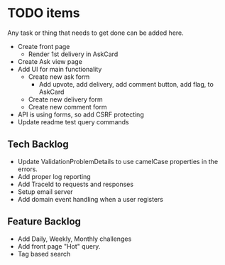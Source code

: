 # TODO items

Any task or thing that needs to get done can be added here.

* Create front page
  * Render 1st delivery in AskCard
* Create Ask view page
* Add UI for main functionality
  * Create new ask form
    * Add upvote, add delivery, add comment button, add flag, to AskCard
  * Create new delivery form
  * Create new comment form
* API is using forms, so add CSRF protecting
* Update readme test query commands

## Tech Backlog

* Update ValidationProblemDetails to use camelCase properties in the errors.
* Add proper log reporting
* Add TraceId to requests and responses
* Setup email server
* Add domain event handling when a user registers

## Feature Backlog

* Add Daily, Weekly, Monthly challenges
* Add front page "Hot" query.
* Tag based search
